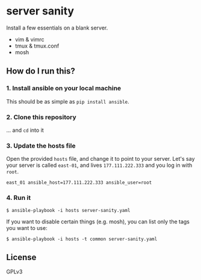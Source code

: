 # server sanity

Install a few essentials on a blank server.

* vim & vimrc
* tmux & tmux.conf
* mosh

## How do I run this?

### 1. Install ansible on your local machine

This should be as simple as `pip install ansible`.

### 2. Clone this repository

... and `cd` into it

### 3. Update the hosts file

Open the provided `hosts` file, and change it to point to your server.  Let's
say your server is called `east-01`, and lives `177.111.222.333` and you log in
with `root`.

```
east_01 ansible_host=177.111.222.333 ansible_user=root
```

### 4.  Run it

```
$ ansible-playbook -i hosts server-sanity.yaml
```

If you want to disable certain things (e.g. mosh), you can list only the tags
you want to use:

```
$ ansible-playbook -i hosts -t common server-sanity.yaml
```

## License

GPLv3
